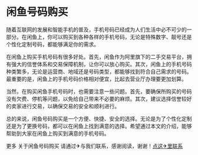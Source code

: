 # 闲鱼号码购买

随着互联网的发展和智能手机的普及，手机号码已经成为人们生活中必不可少的一部分。在闲鱼上，你可以购买到各种各样的手机号码，无论是特殊数字、靓号还是个性化定制号码，都能够满足你的需求。

在闲鱼上购买手机号码有很多好处。首先，闲鱼作为阿里旗下的二手交易平台，拥有强大的信誉体系和交易保障机制，让你可以放心购买。其次，闲鱼上的手机号码种类繁多，无论是运营商、地域还是号码类型，都能够找到符合自己需求的号码。最重要的是，闲鱼上的手机号码价格相对便宜，比起去营业厅办理要更加划算。

当然，在购买闲鱼手机号码时，也需要注意一些问题。首先，要确保所购买的号码没有欠费、停机等问题，以免给自己带来不必要的麻烦。其次，建议选择信誉较好的卖家进行交易，以确保交易的安全和顺利进行。

总的来说，闲鱼号码购买是一个方便、快捷、安全的选择。无论是为了个性化定制还是为了更换号码，都可以在闲鱼上找到满意的选择。希望通过本文的介绍，能够帮助到大家在闲鱼上购买到满意的手机号码。

更多 关于闲鱼号码购买 请通过✈与我们联系，感谢阅读，谢谢！[点这✈里联系](https://sms.k02.cc)